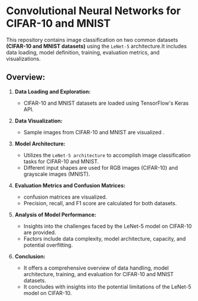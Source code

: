 # Convolutional Neural Networks for CIFAR-10 and MNIST

This repository contains image classification on two common datasets **(CIFAR-10 and MNIST datasets)** using the `LeNet-5` architecture.It includes data loading, model definition, training, evaluation metrics, and visualizations.

## Overview:

1. **Data Loading and Exploration:**
   - CIFAR-10 and MNIST datasets are loaded using TensorFlow's Keras API.

2. **Data Visualization:**
   - Sample images from CIFAR-10 and MNIST are visualized .

3. **Model Architecture:**
   - Utilizes the `LeNet-5 architecture` to accomplish image classification tasks for CIFAR-10 and MNIST.
   - Different input shapes are used for RGB images (CIFAR-10) and grayscale images (MNIST).

3. **Evaluation Metrics and Confusion Matrices:**
   - confusion matrices are visualized.
   - Precision, recall, and F1 score are calculated for both datasets.

4. **Analysis of Model Performance:**
   - Insights into the challenges faced by the LeNet-5 model on CIFAR-10 are provided.
   - Factors include data complexity, model architecture, capacity, and potential overfitting.

5. **Conclusion:**
    - It offers a comprehensive overview of data handling, model architecture, training, and evaluation for CIFAR-10 and MNIST datasets.
    - It concludes with insights into the potential limitations of the LeNet-5 model on CIFAR-10.
